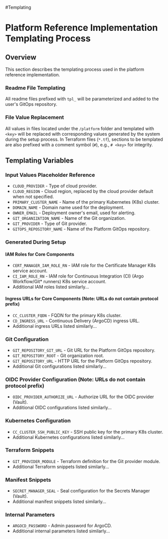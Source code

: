 #Templating 

# Platform Reference Implementation Templating Process

## Overview
This section describes the templating process used in the platform reference implementation.

### Readme File Templating
All readme files prefixed with `tpl_` will be parameterized and added to the user's GitOps repository.

### File Value Replacement
All values in files located under the `/platform` folder and templated with `<key>` will be replaced with corresponding values generated by the system during the setup process. In Terraform files (`*.tf`), sections to be templated are also prefixed with a comment symbol (`#`), e.g., `# <key>` for integrity.

## Templating Variables

### Input Values Placeholder Reference
- `CLOUD_PROVIDER` - Type of cloud provider.
- `CLOUD_REGION` - Cloud region, replaced by the cloud provider default when not specified.
- `PRIMARY_CLUSTER_NAME` - Name of the primary Kubernetes (K8s) cluster.
- `DOMAIN_NAME` - Domain name used for the deployment.
- `OWNER_EMAIL` - Deployment owner's email, used for alerting.
- `GIT_ORGANIZATION_NAME` - Name of the Git organization.
- `GIT_PROVIDER` - Type of Git provider.
- `GITOPS_REPOSITORY_NAME` - Name of the Platform GitOps repository.

### Generated During Setup
#### IAM Roles for Core Components
- `CERT_MANAGER_IAM_ROLE_RN` - IAM role for the Certificate Manager K8s service account.
- `CI_IAM_ROLE_RN` - IAM role for Continuous Integration (CI) (Argo Workflow/Git* runners) K8s service account.
- Additional IAM roles listed similarly...

#### Ingress URLs for Core Components (Note: URLs do not contain protocol prefix)
- `CC_CLUSTER_FQDN` - FQDN for the primary K8s cluster.
- `CD_INGRESS_URL` - Continuous Delivery (ArgoCD) ingress URL.
- Additional ingress URLs listed similarly...

### Git Configuration
- `GIT_REPOSITORY_GIT_URL` - Git URL for the Platform GitOps repository.
- `GIT_REPOSITORY_ROOT` - Git organization root.
- `GIT_REPOSITORY_URL` - HTTP URL for the Platform GitOps repository.
- Additional Git configurations listed similarly...

### OIDC Provider Configuration (Note: URLs do not contain protocol prefix)
- `OIDC_PROVIDER_AUTHORIZE_URL` - Authorize URL for the OIDC provider (Vault).
- Additional OIDC configurations listed similarly...

### Kubernetes Configuration
- `CC_CLUSTER_SSH_PUBLIC_KEY` - SSH public key for the primary K8s cluster.
- Additional Kubernetes configurations listed similarly...

### Terraform Snippets
- `GIT_PROVIDER_MODULE` - Terraform definition for the Git provider module.
- Additional Terraform snippets listed similarly...

### Manifest Snippets
- `SECRET_MANAGER_SEAL` - Seal configuration for the Secrets Manager (Vault).
- Additional manifest snippets listed similarly...

### Internal Parameters
- `ARGOCD_PASSWORD` - Admin password for ArgoCD.
- Additional internal parameters listed similarly...
